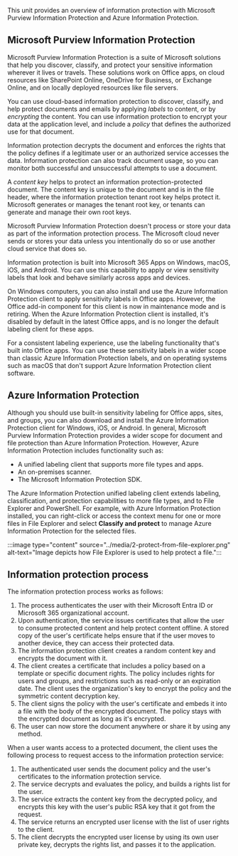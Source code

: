 This unit provides an overview of information protection with Microsoft Purview Information Protection and Azure Information Protection.

## Microsoft Purview Information Protection

Microsoft Purview Information Protection is a suite of Microsoft solutions that help you discover, classify, and protect your sensitive information wherever it lives or travels. These solutions work on Office apps, on cloud resources like SharePoint Online, OneDrive for Business, or Exchange Online, and on locally deployed resources like file servers.

You can use cloud-based information protection to discover, classify, and help protect documents and emails by applying *labels* to content, or by *encrypting* the content. You can use information protection to encrypt your data at the application level, and include a *policy* that defines the authorized use for that document.

Information protection decrypts the document and enforces the rights that the policy defines if a legitimate user or an authorized service accesses the data. Information protection can also track document usage, so you can monitor both successful and unsuccessful attempts to use a document.

A *content key* helps to protect an information protection-protected document. The content key is unique to the document and is in the file header, where the information protection tenant root key helps protect it. Microsoft generates or manages the tenant root key, or tenants can generate and manage their own root keys.

Microsoft Purview Information Protection doesn't process or store your data as part of the information protection process. The Microsoft cloud never sends or stores your data unless you intentionally do so or use another cloud service that does so. 

Information protection is built into Microsoft 365 Apps on Windows, macOS, iOS, and Android. You can use this capability to apply or view sensitivity labels that look and behave similarly across apps and devices.

On Windows computers, you can also install and use the Azure Information Protection client to apply sensitivity labels in Office apps. However, the Office add-in component for this client is now in maintenance mode and is retiring. When the Azure Information Protection client is installed, it's disabled by default in the latest Office apps, and is no longer the default labeling client for these apps.

For a consistent labeling experience, use the labeling functionality that's built into Office apps. You can use these sensitivity labels in a wider scope than classic Azure Information Protection labels, and on operating systems such as macOS that don't support Azure Information Protection client software.

## Azure Information Protection

Although you should use built-in sensitivity labeling for Office apps, sites, and groups, you can also download and install the Azure Information Protection client for Windows, iOS, or Android. In general, Microsoft Purview Information Protection provides a wider scope for document and file protection than Azure Information Protection. However, Azure Information Protection includes functionality such as:

- A unified labeling client that supports more file types and apps.
- An on-premises scanner.
- The Microsoft Information Protection SDK.

The Azure Information Protection unified labeling client extends labeling, classification, and protection capabilities to more file types, and to File Explorer and PowerShell. For example, with Azure Information Protection installed, you can right-click or access the context menu for one or more files in File Explorer and select **Classify and protect** to manage Azure Information Protection for the selected files.

:::image type="content" source="../media/2-protect-from-file-explorer.png" alt-text="Image depicts how File Explorer is used to help protect a file.":::

## Information protection process

The information protection process works as follows:

1. The process authenticates the user with their Microsoft Entra ID or Microsoft 365 organizational account.
1. Upon authentication, the service issues certificates that allow the user to consume protected content and help protect content offline. A stored copy of the user's certificate helps ensure that if the user moves to another device, they can access their protected data.
1. The information protection client creates a random content key and encrypts the document with it.
1. The client creates a certificate that includes a policy based on a template or specific document rights. The policy includes rights for users and groups, and restrictions such as read-only or an expiration date. The client uses the organization's key to encrypt the policy and the symmetric content decryption key.
1. The client signs the policy with the user's certificate and embeds it into a file with the body of the encrypted document. The policy stays with the encrypted document as long as it's encrypted.
1. The user can now store the document anywhere or share it by using any method.

When a user wants access to a protected document, the client uses the following process to request access to the information protection service:

1. The authenticated user sends the document policy and the user's certificates to the information protection service.
1. The service decrypts and evaluates the policy, and builds a rights list for the user.
4. The service extracts the content key from the decrypted policy, and encrypts this key with the user's public RSA key that it got from the request.
5. The service returns an encrypted user license with the list of user rights to the client.
6. The client decrypts the encrypted user license by using its own user private key, decrypts the rights list, and passes it to the application.
